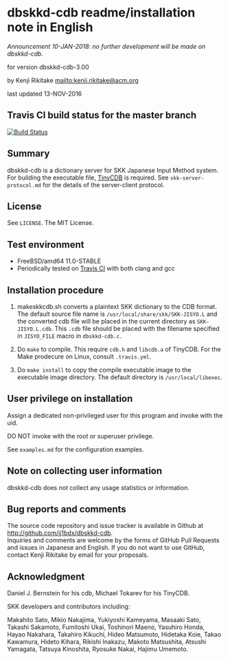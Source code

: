 # dbskkd-cdb readme/installation note in English

*Announcement 10-JAN-2018: no further development will be made on dbskkd-cdb.*

for version dbskkd-cdb-3.00

by Kenji Rikitake <mailto:kenji.rikitake@acm.org>

last updated 13-NOV-2016

## Travis CI build status for the master branch

[![Build Status](https://travis-ci.org/jj1bdx/dbskkd-cdb.svg?branch=master)](https://travis-ci.org/jj1bdx/dbskkd-cdb)

## Summary

dbskkd-cdb is a dictionary server for SKK Japanese Input Method system.
For building the executable file, [TinyCDB](http://www.corpit.ru/mjt/tinycdb.html)
is required.
See `skk-server-protocol.md` for the details of the server-client protocol.

## License

See `LICENSE`. The MIT License.

## Test environment

* FreeBSD/amd64 11.0-STABLE
* Periodically tested on [Travis CI](https://travis-ci.org/jj1bdx/dbskkd-cdb) with both clang and gcc

## Installation procedure

1. makeskkcdb.sh converts a plaintext SKK dictionary to the CDB format.
   The default source file name is `/usr/local/share/skk/SKK-JISYO.L`
   and the converted cdb file will be placed in the current directory
   as `SKK-JISYO.L.cdb`.  This `.cdb` file should be placed with the filename
   specified in `JISYO_FILE` macro in `dbskkd-cdb.c`.

2. Do `make` to compile.  This require `cdb.h` and `libcdb.a` of TinyCDB.
   For the Make prodecure on Linux, consult `.travis.yml`.

3. Do `make install` to copy the compile executable image to the
   executable image directory.  The default directory is `/usr/local/libexec`.

## User privilege on installation

Assign a dedicated non-privileged user for this program and invoke with
the uid.

DO NOT invoke with the root or superuser privilege.

See `examples.md` for the configuration examples.

## Note on collecting user information

dbskkd-cdb does *not* collect any usage statistics or information.

## Bug reports and comments

The source code repository and issue tracker is available in Github at
<http://github.com/jj1bdx/dbskkd-cdb>.  
Inquiries and comments are welcome by the forms of GitHub Pull Requests
and issues in Japanese and English.  If you do not want to use GitHub,
contact Kenji Rikitake by email for your proposals.

## Acknowledgment

Daniel J. Bernstein for his cdb, Michael Tokarev for his TinyCDB.

SKK developers and contributors including:

Makahito Sato, Mikio Nakajima, Yukiyoshi Kameyama, Masaaki Sato,
Takashi Sakamoto, Fumitoshi Ukai, Toshinori Maeno, Yasuhiro Honda,
Hayao Nakahara, Takahiro Kikuchi, Hideo Matsumoto, Hidetaka Koie,
Takao Kawamura, Hideto Kihara, Rikishi Inakazu, Makoto Matsushita,
Atsushi Yamagata, Tatsuya Kinoshita, Ryosuke Nakai, Hajimu Umemoto.
